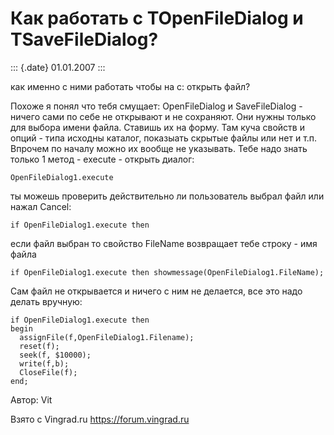 Как работать с TOpenFileDialog и TSaveFileDialоg?
=================================================

::: {.date}
01.01.2007
:::

как именно с ними работать чтобы на с: открыть файл?

Похоже я понял что тебя смущает: OpenFileDialog и SaveFileDialog -
ничего сами по себе не открывают и не сохраняют. Они нужны только для
выбора имени файла. Ставишь их на форму. Там куча свойств и опций - типа
исходны каталог, показыать скрытые файлы или нет и т.п. Впрочем по
началу можно их вообще не указывать. Тебе надо знать только 1 метод -
execute - открыть диалог:

    OpenFileDialog1.execute 

ты можешь проверить действительно ли пользователь выбрал файл или нажал
Cancel:

    if OpenFileDialog1.execute then 

если файл выбран то свойство FileName возвращает тебе строку - имя файла

    if OpenFileDialog1.execute then showmessage(OpenFileDialog1.FileName);

Сам файл не открывается и ничего с ним не делается, все это надо делать
вручную:

    if OpenFileDialog1.execute then
    begin
      assignFile(f,OpenFileDialog1.Filename);
      reset(f);
      seek(f, $10000);
      write(f,b);
      CloseFile(f);
    end;

Автор: Vit

Взято с Vingrad.ru <https://forum.vingrad.ru>
